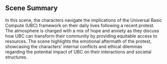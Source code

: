 ## Scene Summary
In this scene, the characters navigate the implications of the Universal Basic Compute (UBC) framework on their daily lives following a recent protest. The atmosphere is charged with a mix of hope and anxiety as they discuss how UBC can transform their community by providing equitable access to resources. The scene highlights the emotional aftermath of the protest, showcasing the characters' internal conflicts and ethical dilemmas regarding the potential impact of UBC on their interactions and societal structures.

